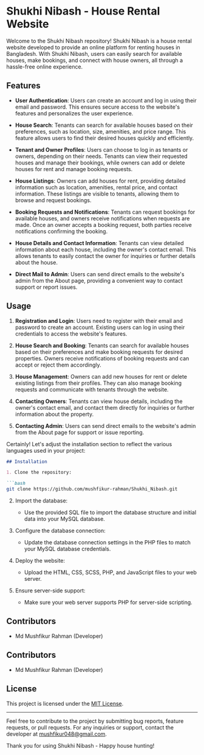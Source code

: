 # Shukhi Nibash - House Rental Website

Welcome to the Shukhi Nibash repository! Shukhi Nibash is a house rental website developed to provide an online platform for renting houses in Bangladesh. With Shukhi Nibash, users can easily search for available houses, make bookings, and connect with house owners, all through a hassle-free online experience.

## Features

- **User Authentication**: Users can create an account and log in using their email and password. This ensures secure access to the website's features and personalizes the user experience.

- **House Search**: Tenants can search for available houses based on their preferences, such as location, size, amenities, and price range. This feature allows users to find their desired houses quickly and efficiently.

- **Tenant and Owner Profiles**: Users can choose to log in as tenants or owners, depending on their needs. Tenants can view their requested houses and manage their bookings, while owners can add or delete houses for rent and manage booking requests.

- **House Listings**: Owners can add houses for rent, providing detailed information such as location, amenities, rental price, and contact information. These listings are visible to tenants, allowing them to browse and request bookings.

- **Booking Requests and Notifications**: Tenants can request bookings for available houses, and owners receive notifications when requests are made. Once an owner accepts a booking request, both parties receive notifications confirming the booking.

- **House Details and Contact Information**: Tenants can view detailed information about each house, including the owner's contact email. This allows tenants to easily contact the owner for inquiries or further details about the house.

- **Direct Mail to Admin**: Users can send direct emails to the website's admin from the About page, providing a convenient way to contact support or report issues.

## Usage

1. **Registration and Login**: Users need to register with their email and password to create an account. Existing users can log in using their credentials to access the website's features.

2. **House Search and Booking**: Tenants can search for available houses based on their preferences and make booking requests for desired properties. Owners receive notifications of booking requests and can accept or reject them accordingly.

3. **House Management**: Owners can add new houses for rent or delete existing listings from their profiles. They can also manage booking requests and communicate with tenants through the website.

4. **Contacting Owners**: Tenants can view house details, including the owner's contact email, and contact them directly for inquiries or further information about the property.

5. **Contacting Admin**: Users can send direct emails to the website's admin from the About page for support or issue reporting.

Certainly! Let's adjust the installation section to reflect the various languages used in your project:

```markdown
## Installation

1. Clone the repository:

```bash
git clone https://github.com/mushfikur-rahman/Shukhi_Nibash.git
```

2. Import the database:

   - Use the provided SQL file to import the database structure and initial data into your MySQL database.

3. Configure the database connection:

   - Update the database connection settings in the PHP files to match your MySQL database credentials.

4. Deploy the website:

   - Upload the HTML, CSS, SCSS, PHP, and JavaScript files to your web server.

5. Ensure server-side support:

   - Make sure your web server supports PHP for server-side scripting.

## Contributors

- Md Mushfikur Rahman (Developer)


## Contributors

- Md Mushfikur Rahman (Developer)

## License

This project is licensed under the [MIT License](LICENSE).

---

Feel free to contribute to the project by submitting bug reports, feature requests, or pull requests. For any inquiries or support, contact the developer at mushfikur048@gmail.com.

Thank you for using Shukhi Nibash - Happy house hunting!
